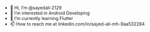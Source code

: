- 👋 Hi, I’m @sayedali-2129
- 👀 I’m interested in Android Developing
- 🌱 I’m currently learning Flutter
- 📫 How to reach me at linkedin.com/in/sayed-ali-mh-9aa532284

<!---
sayedali-2129/sayedali-2129 is a ✨ special ✨ repository because its `README.md` (this file) appears on your GitHub profile.
You can click the Preview link to take a look at your changes.
--->
